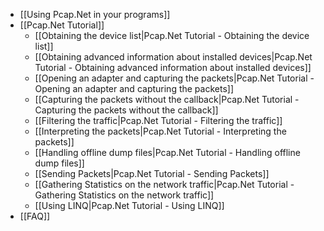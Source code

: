 * [[Using Pcap.Net in your programs]]
* [[Pcap.Net Tutorial]]
  * [[Obtaining the device list|Pcap.Net Tutorial - Obtaining the device list]]
  * [[Obtaining advanced information about installed devices|Pcap.Net Tutorial - Obtaining advanced information about installed devices]]
  * [[Opening an adapter and capturing the packets|Pcap.Net Tutorial - Opening an adapter and capturing the packets]]
  * [[Capturing the packets without the callback|Pcap.Net Tutorial - Capturing the packets without the callback]]
  * [[Filtering the traffic|Pcap.Net Tutorial - Filtering the traffic]]
  * [[Interpreting the packets|Pcap.Net Tutorial - Interpreting the packets]]
  * [[Handling offline dump files|Pcap.Net Tutorial - Handling offline dump files]]
  * [[Sending Packets|Pcap.Net Tutorial - Sending Packets]]
  * [[Gathering Statistics on the network traffic|Pcap.Net Tutorial - Gathering Statistics on the network traffic]]
  * [[Using LINQ|Pcap.Net Tutorial - Using LINQ]]
* [[FAQ]]